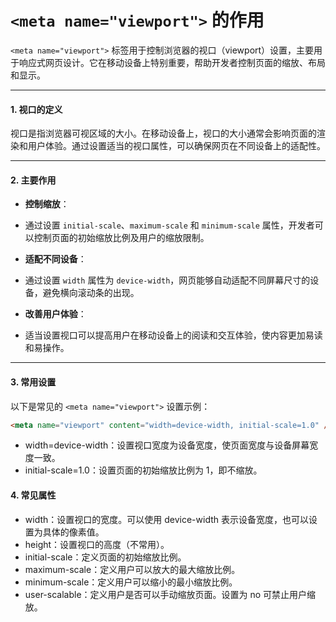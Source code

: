 # `<meta name="viewport">` 的作用

`<meta name="viewport">` 标签用于控制浏览器的视口（viewport）设置，主要用于响应式网页设计。它在移动设备上特别重要，帮助开发者控制页面的缩放、布局和显示。

---

#### 1. 视口的定义

视口是指浏览器可视区域的大小。在移动设备上，视口的大小通常会影响页面的渲染和用户体验。通过设置适当的视口属性，可以确保网页在不同设备上的适配性。

---

#### 2. 主要作用

- **控制缩放**：
- 通过设置 `initial-scale`、`maximum-scale` 和 `minimum-scale` 属性，开发者可以控制页面的初始缩放比例及用户的缩放限制。
- **适配不同设备**：

- 通过设置 `width` 属性为 `device-width`，网页能够自动适配不同屏幕尺寸的设备，避免横向滚动条的出现。

- **改善用户体验**：
- 适当设置视口可以提高用户在移动设备上的阅读和交互体验，使内容更加易读和易操作。

---

#### 3. 常用设置

以下是常见的 `<meta name="viewport">` 设置示例：

```html
<meta name="viewport" content="width=device-width, initial-scale=1.0" />
```

- width=device-width：设置视口宽度为设备宽度，使页面宽度与设备屏幕宽度一致。
- initial-scale=1.0：设置页面的初始缩放比例为 1，即不缩放。

#### 4. 常见属性

- width：设置视口的宽度。可以使用 device-width 表示设备宽度，也可以设置为具体的像素值。
- height：设置视口的高度（不常用）。
- initial-scale：定义页面的初始缩放比例。
- maximum-scale：定义用户可以放大的最大缩放比例。
- minimum-scale：定义用户可以缩小的最小缩放比例。
- user-scalable：定义用户是否可以手动缩放页面。设置为 no 可禁止用户缩放。
